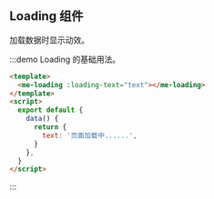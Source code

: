## Loading 组件

加载数据时显示动效。

:::demo Loading 的基础用法。

```html
<template>
  <me-loading :loading-text="text"></me-loading>
</template>
<script>
  export default {
    data() {
      return {
        text: '页面加载中......',
      }
    },
  }
</script>
```

:::
